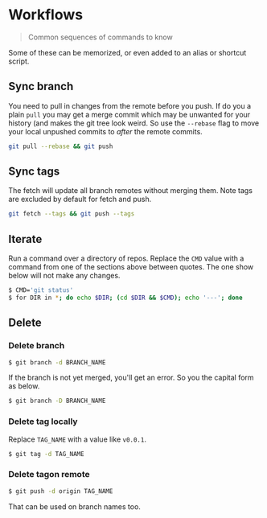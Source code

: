 # Workflows
> Common sequences of commands to know

Some of these can be memorized, or even added to an alias or shortcut script.

## Sync branch

You need to pull in changes from the remote before you push. If do you a plain `pull` you may get a merge commit which may be unwanted for your history (and makes the git tree look weird. So use the `--rebase` flag to move your local unpushed commits to _after_ the remote commits.

```sh
git pull --rebase && git push
```

## Sync tags

The fetch will update all branch remotes without merging them. Note tags are excluded by default for fetch and push.

```sh
git fetch --tags && git push --tags
```

## Iterate

Run a command over a directory of repos. Replace the `CMD` value with a command from one of the sections above between quotes. The one show below will not make any changes.

```sh
$ CMD='git status'
$ for DIR in *; do echo $DIR; (cd $DIR && $CMD); echo '---'; done
```

## Delete

### Delete branch

```sh
$ git branch -d BRANCH_NAME
```

If the branch is not yet merged, you'll get an error. So you the capital form as below.

```sh
$ git branch -D BRANCH_NAME
```

### Delete tag locally

Replace `TAG_NAME` with a value like `v0.0.1`.

```sh
$ git tag -d TAG_NAME
```

### Delete tagon remote

```sh
$ git push -d origin TAG_NAME
```

That can be used on branch names too.
